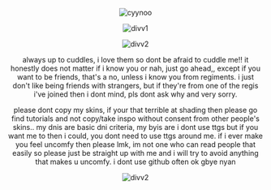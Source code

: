 <p align="center"> <img src= "https://64.media.tumblr.com/86416a526e1434465c8f0189624eb29c/3e1c4115d43cbed4-e7/s1280x1920/efa195402078b5414cbda917a766d5d34b91e13a.pnj" alt="cyynoo" />
<p align="center"> <img src= "https://64.media.tumblr.com/ab38dc134bd76f525b7bd7c49cbba056/fd041819d793f8d8-bc/s2048x3072/411ba5d2ca3c444ed11410fa47778735778daa72.pnj" alt="divv1" />



<p align="center"> <img src= "https://64.media.tumblr.com/87bcdd8f53babb31ef0bdf8db14a749a/c1bdcff10f74c583-62/s400x600/0fc21c74e81a754b8129357d05a3cd883f3fc29e.pnj" alt="divv2" />
<p align="center">always up to cuddles, i love them so dont be afraid to cuddle me!! it honestly does not matter if i know you or nah, just go ahead,, except if you want to be friends, that's a no, unless i know you from regiments. i just don't like being friends with strangers, but if they're from one of the regis i've joined then i dont mind, pls dont ask why and very sorry.

<p align="center">please dont copy my skins, if your that terrible at shading then please go find tutorials and not copy/take inspo without consent from other people's skins.. my dnis are basic dni criteria, my byis are i dont use ttgs but if you want me to then i could, you dont need to use ttgs around me. if i ever make you feel uncomfy then please lmk, im not one who can read people that easily so please just be straight up with me and i will try to avoid anything that makes u uncomfy. i dont use github often ok gbye nyan

<p align="center"> <img src= "https://64.media.tumblr.com/a3107970bd6c733357501a05ab566147/c1bdcff10f74c583-3a/s400x600/94006c8f6a690751b826456c81318d52b17a2891.pnj" alt="divv2" />
